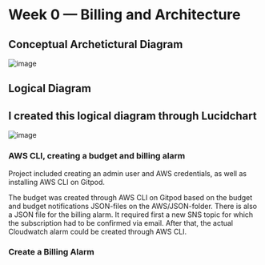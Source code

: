 # Week 0 — Billing and Architecture
## Conceptual Archetictural Diagram
![image](https://github.com/Ash01512/aws-bootcamp-cruddur-2023/assets/159699976/43376c37-8fe2-41e6-a9f3-dde3f3bc2be5)
## Logical Diagram
## I created this logical diagram through Lucidchart
![image](https://github.com/Ash01512/aws-bootcamp-cruddur-2023/assets/159699976/ce270818-8de2-4c4e-a0ca-bcbc1674d035)
### AWS CLI, creating a budget and billing alarm
Project included creating an admin user and AWS credentials, as well as installing AWS CLI on Gitpod.

The budget was created through AWS CLI on Gitpod based on the budget and budget notifications JSON-files on the AWS/JSON-folder. There is also a JSON file for the billing alarm. It required first a new SNS topic for which the subscription had to be confirmed via email. After that, the actual Cloudwatch alarm could be created through AWS CLI.

### Create a Billing Alarm

